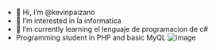 - 👋 Hi, I’m @kevinpaizano
- 👀 I’m interested in  la informatica
- 🌱 I’m currently learning  el lenguaje de programacion de c#
- Programming student in PHP and basic MyQL
![image](https://github.com/kevinpaizano/kevinpaizano/assets/133786553/6aef23e7-7a82-4b89-b5b6-411d1561c468)


